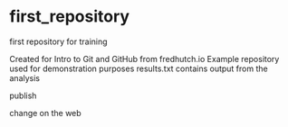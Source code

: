 # first_repository
 first repository for training

Created for Intro to Git and GitHub from fredhutch.io
Example repository used for demonstration purposes
results.txt contains output from the analysis

publish

change on the web
